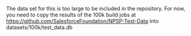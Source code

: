 The data set for this is too large to be included in the repository.  For now, you need to copy the results of the 100k build jobs at https://github.com/SalesforceFoundation/NPSP-Test-Data into datasets/100k/test_data.db
